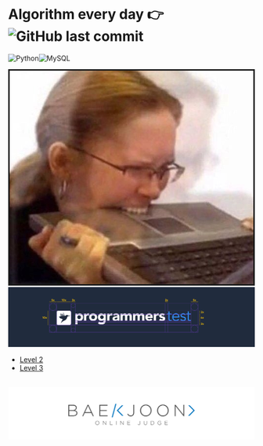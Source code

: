 <!DOCTYPE html>
<html lang="en">
<head>
    <meta charset="UTF-8">

  
</head>
  
<body>
  
  
# Algorithm every day 👉 ![GitHub last commit](https://img.shields.io/github/last-commit/LearningnRunning/Algorithm?style=for-the-badge) <br>
<img alt="Python" src ="https://img.shields.io/badge/Python-3776AB.svg?&style=for-the-badge&logo=Python&logoColor=white"/><img alt="MySQL" src ="https://img.shields.io/badge/MySQL-d88700.svg?&style=for-the-badge&logo=MySQL&logoColor=white"/> 
  

<img src="./img2.jpg" alt="leaf" border="3px" >
  
<br>
<img src="./img3.jpg">

* [Level 2](https://github.com/LearningnRunning/Algorithm/tree/main/programmers/Level2) <br>
* [Level 3](https://github.com/LearningnRunning/Algorithm/tree/main/programmers/Level3)

<br>
<img src="./baekjoon1.png">

</body>
